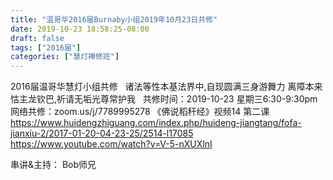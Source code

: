 ```yaml
---
title: "温哥华2016届Burnaby小组2019年10月23日共修"
date: 2019-10-23 18:58:25-08:00
draft: false
tags: ["2016届"]
categories: ["慧灯禅修班"]
---
```

2016届温哥华慧灯小组共修
 
诸法等性本基法界中,自现圆满三身游舞力
离障本来怙主龙钦巴,祈请无垢光尊常护我
 
共修时间：2019-10-23 星期三6:30-9:30pm
网络共修：zoom.us/j/7789995278
《佛说稻秆经》视频14 第二课
 
https://www.huidengzhiguang.com/index.php/huideng-jiangtang/fofa-jianxiu-2/2017-01-20-04-23-25/2514-l17085
https://www.youtube.com/watch?v=V-5-nXUXlnI

串讲&主持： Bob师兄
